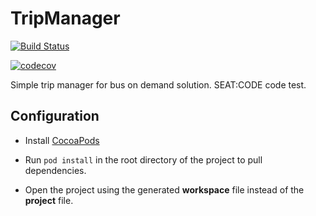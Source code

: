 # TripManager

[![Build Status](https://app.bitrise.io/app/e5939ba07adf5d8f/status.svg?token=YWacZOjCTo7vmAcchraCnQ&branch=develop)](https://app.bitrise.io/app/e5939ba07adf5d8f)

[![codecov](https://codecov.io/gh/diazwho/TripManager/branch/develop/graph/badge.svg?token=yoBEYgxrZZ)](https://codecov.io/gh/diazwho/TripManager)

Simple trip manager for bus on demand solution. SEAT:CODE code test.

## Configuration

* Install [CocoaPods](https://cocoapods.org/)

* Run `pod install` in the root directory of the project to pull dependencies.

* Open the project using the generated **workspace** file instead of the **project** file.

